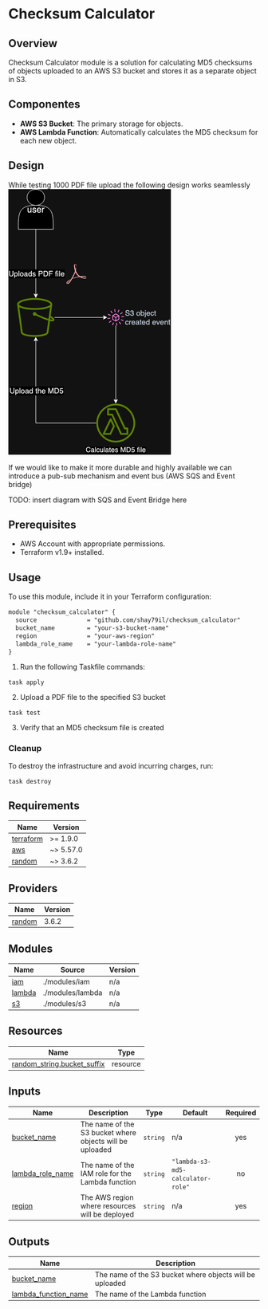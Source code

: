 # Checksum Calculator

## Overview

Checksum Calculator module is a solution for calculating MD5 checksums of objects
uploaded to an AWS S3 bucket and stores it as a separate object in S3.

## Componentes

- **AWS S3 Bucket**: The primary storage for objects.
- **AWS Lambda Function**: Automatically calculates the MD5 checksum for each new object.

## Design

While testing 1000 PDF file upload the following design works seamlessly
![img.png](images/img.png)

If we would like to make it more durable and highly available we can introduce a pub-sub mechanism and event bus (AWS SQS and Event bridge)

TODO: insert diagram with SQS and Event Bridge here


## Prerequisites

- AWS Account with appropriate permissions.
- Terraform v1.9+ installed.

## Usage

To use this module, include it in your Terraform configuration:

```hcl
module "checksum_calculator" {
  source              = "github.com/shay79il/checksum_calculator"
  bucket_name         = "your-s3-bucket-name"
  region              = "your-aws-region"
  lambda_role_name    = "your-lambda-role-name"
}
```

1. Run the following Taskfile commands:
```taskfile
task apply
```

2. Upload a PDF file to the specified S3 bucket
```taskfile
task test
```

3. Verify that an MD5 checksum file is created


### Cleanup

To destroy the infrastructure and avoid incurring charges, run:
```taskfile
task destroy
```

<!-- BEGIN_TF_DOCS -->
## Requirements

| Name | Version |
|------|---------|
| <a name="requirement_terraform"></a> [terraform](#requirement\_terraform) | >= 1.9.0 |
| <a name="requirement_aws"></a> [aws](#requirement\_aws) | ~> 5.57.0 |
| <a name="requirement_random"></a> [random](#requirement\_random) | ~> 3.6.2 |

## Providers

| Name | Version |
|------|---------|
| <a name="provider_random"></a> [random](#provider\_random) | 3.6.2 |

## Modules

| Name | Source | Version |
|------|--------|---------|
| <a name="module_iam"></a> [iam](#module\_iam) | ./modules/iam | n/a |
| <a name="module_lambda"></a> [lambda](#module\_lambda) | ./modules/lambda | n/a |
| <a name="module_s3"></a> [s3](#module\_s3) | ./modules/s3 | n/a |

## Resources

| Name | Type |
|------|------|
| [random_string.bucket_suffix](https://registry.terraform.io/providers/hashicorp/random/latest/docs/resources/string) | resource |

## Inputs

| Name | Description | Type | Default | Required |
|------|-------------|------|---------|:--------:|
| <a name="input_bucket_name"></a> [bucket\_name](#input\_bucket\_name) | The name of the S3 bucket where objects will be uploaded | `string` | n/a | yes |
| <a name="input_lambda_role_name"></a> [lambda\_role\_name](#input\_lambda\_role\_name) | The name of the IAM role for the Lambda function | `string` | `"lambda-s3-md5-calculator-role"` | no |
| <a name="input_region"></a> [region](#input\_region) | The AWS region where resources will be deployed | `string` | n/a | yes |

## Outputs

| Name | Description |
|------|-------------|
| <a name="output_bucket_name"></a> [bucket\_name](#output\_bucket\_name) | The name of the S3 bucket where objects will be uploaded |
| <a name="output_lambda_function_name"></a> [lambda\_function\_name](#output\_lambda\_function\_name) | The name of the Lambda function |
<!-- END_TF_DOCS -->